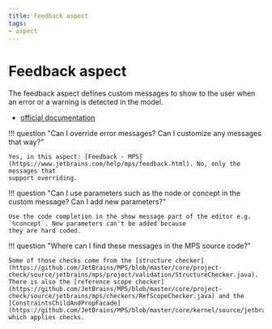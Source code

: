 ```yaml
---
title: Feedback aspect
tags:
- aspect
---
```


# Feedback aspect

The feedback aspect defines custom messages to show to the user when an error or a warning is detected in the model.

- [official documentation](https://www.jetbrains.com/help/mps/feedback.html)

!!! question "Can I override error messages? Can I customize any messages that way?"

    Yes, in this aspect: [Feedback - MPS](https://www.jetbrains.com/help/mps/feedback.html). No, only the messages that 
    support overriding.

!!! question "Can I use parameters such as the node or concept in the custom message? Can I add new parameters?"

    Use the code completion in the show message part of the editor e.g. `%concept`. New parameters can't be added because
    they are hard coded.

!!! question "Where can I find these messages in the MPS source code?"

    Some of those checks come from the [structure checker](https://github.com/JetBrains/MPS/blob/master/core/project-check/source/jetbrains/mps/project/validation/StructureChecker.java).
    There is also the [reference scope checker](https://github.com/JetBrains/MPS/blob/master/core/project-check/source/jetbrains/mps/checkers/RefScopeChecker.java) and the 
    [ConstraintsChildAndPropFacade](https://github.com/JetBrains/MPS/blob/master/core/kernel/source/jetbrains/mps/smodel/constraints/ConstraintsChildAndPropFacade.java) which applies checks.
    